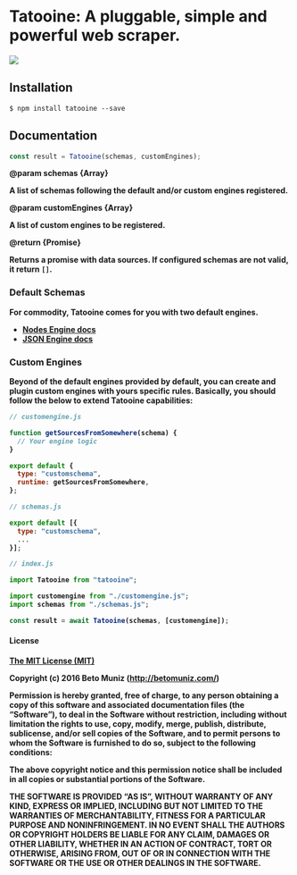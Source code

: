 # Tatooine: A pluggable, simple and powerful web scraper.

<!-- [![Dependency Status](https://dependencyci.com/github/obetomuniz/tatooine/badge)](https://dependencyci.com/github/obetomuniz/tatooine)
[![Build Status](https://travis-ci.org/obetomuniz/tatooine.svg?branch=master)](https://travis-ci.org/obetomuniz/tatooine)
[![Coverage Status](https://coveralls.io/repos/github/obetomuniz/tatooine/badge.svg?branch=master)](https://coveralls.io/github/obetomuniz/tatooine?branch=master) -->

<img src="https://cloud.githubusercontent.com/assets/1680157/17003290/a47ea06a-4ea5-11e6-8fc0-c36988534226.png" />

## Installation

```ssh
$ npm install tatooine --save
```

## Documentation

```js
const result = Tatooine(schemas, customEngines);
```

**@param schemas {Array<Object>}**

A list of schemas following the default and/or custom engines registered.

**@param customEngines {Array<Promise>}**

A list of custom engines to be registered.

**@return {Promise}**

Returns a promise with data sources. If configured schemas are not valid, it return `[]`.

### Default Schemas

For commodity, Tatooine comes for you with two default engines.

- [Nodes Engine docs](https://github.com/obetomuniz/tatooine/tree/master/examples/nodes)
- [JSON Engine docs](https://github.com/obetomuniz/tatooine/tree/master/examples/json)

### Custom Engines

Beyond of the default engines provided by default, you can create and plugin custom engines with yours specific rules. Basically, you should follow the below to extend Tatooine capabilities:

```js
// customengine.js

function getSourcesFromSomewhere(schema) {
  // Your engine logic
}

export default {
  type: "customschema",
  runtime: getSourcesFromSomewhere,
};
```

```js
// schemas.js

export default [{
  type: "customschema",
  ...
}];
```

```js
// index.js

import Tatooine from "tatooine";

import customengine from "./customengine.js";
import schemas from "./schemas.js";

const result = await Tatooine(schemas, [customengine]);
```

#### License

[The MIT License (MIT)](https://betomuniz.mit-license.org/)

Copyright (c) 2016 Beto Muniz (http://betomuniz.com/)

Permission is hereby granted, free of charge, to any person obtaining a copy of this software and associated documentation files (the “Software”), to deal in the Software without restriction, including without limitation the rights to use, copy, modify, merge, publish, distribute, sublicense, and/or sell copies of the Software, and to permit persons to whom the Software is furnished to do so, subject to the following conditions:

The above copyright notice and this permission notice shall be included in all copies or substantial portions of the Software.

THE SOFTWARE IS PROVIDED “AS IS”, WITHOUT WARRANTY OF ANY KIND, EXPRESS OR IMPLIED, INCLUDING BUT NOT LIMITED TO THE WARRANTIES OF MERCHANTABILITY, FITNESS FOR A PARTICULAR PURPOSE AND NONINFRINGEMENT. IN NO EVENT SHALL THE AUTHORS OR COPYRIGHT HOLDERS BE LIABLE FOR ANY CLAIM, DAMAGES OR OTHER LIABILITY, WHETHER IN AN ACTION OF CONTRACT, TORT OR OTHERWISE, ARISING FROM, OUT OF OR IN CONNECTION WITH THE SOFTWARE OR THE USE OR OTHER DEALINGS IN THE SOFTWARE.
